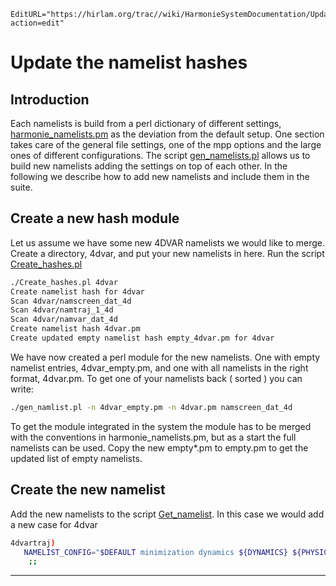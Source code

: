 ```@meta
EditURL="https://hirlam.org/trac//wiki/HarmonieSystemDocumentation/UpdateNamelists?action=edit"
```
# Update the namelist hashes

## Introduction

Each namelists is build from a perl dictionary of different settings, 
[harmonie_namelists.pm](https://hirlam.org/trac/browser/Harmonie/nam/harmonie_namelists.pm?rev=release-43h2.beta.3) as the deviation from the default setup.
One section takes care of the general file settings, one of the mpp options and the large ones of different configurations. The script 
[gen_namelists.pl](https://hirlam.org/trac/browser/Harmonie/nam/gen_namelists.pl?rev=release-43h2.beta.3) allows us to build new namelists adding the settings on top of each other.
In the following we describe how to add new namelists and include them in the suite.

## Create a new hash module

Let us assume we have some new 4DVAR namelists we would like to merge.
Create a directory, 4dvar, and put your new namelists in here. Run the script 
[Create_hashes.pl](https://hirlam.org/trac/browser/Harmonie/nam/Create_hashes.pl?rev=release-43h2.beta.3)

```bash
./Create_hashes.pl 4dvar
Create namelist hash for 4dvar 
Scan 4dvar/namscreen_dat_4d 
Scan 4dvar/namtraj_1_4d 
Scan 4dvar/namvar_dat_4d 
Create namelist hash 4dvar.pm 
Create updated empty namelist hash empty_4dvar.pm for 4dvar
```

We have now created a perl module for the new namelists. One with empty namelist entries, 4dvar_empty.pm, and one with all namelists in the right format, 4dvar.pm. To get one of your namelists back ( sorted ) you can write:
```bash
./gen_namlist.pl -n 4dvar_empty.pm -n 4dvar.pm namscreen_dat_4d
```

To get the module integrated in the system the module has to be merged with the conventions in harmonie_namelists.pm, but as a start the full namelists can be used. Copy the new empty*.pm to empty.pm to get the updated list of empty namelists.

## Create the new namelist

Add the new namelists to the script [Get_namelist](https://hirlam.org/trac/browser/Harmonie/scr/Get_namelist?rev=release-43h2.beta.3). In this case we would add a new case for 4dvar

```bash
4dvartraj) 
   NAMELIST_CONFIG="$DEFAULT minimization dynamics ${DYNAMICS} ${PHYSICS} ${PHYSICS}_minimization ${SURFACE} ${EXTRA_FORECAST_OPTIONS} varbc minim4d"
    ;;
```




----


